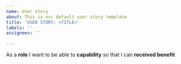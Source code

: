 ```yaml
---
name: User story
about: This is our default user story template
title: 'USER STORY: <TITLE>'
labels: ''
assignees: ''

---
```


As a **role** I want to be able to **capability** so that I can **received benefit**
